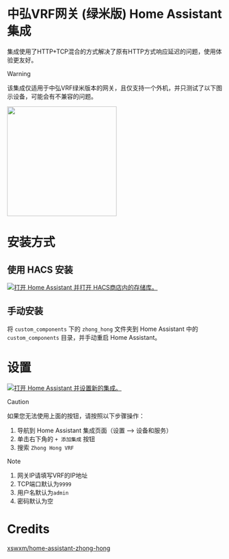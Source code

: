 # 中弘VRF网关 (绿米版) Home Assistant集成

集成使用了HTTP+TCP混合的方式解决了原有HTTP方式响应延迟的问题，使用体验更友好。

> [!WARNING]
> 
> 该集成仅适用于中弘VRF绿米版本的网关，且仅支持一个外机，并只测试了以下图示设备，可能会有不兼容的问题。

<a href="B19"><img src="https://zhonghongtech.cn/upload/pro_img/171937526799334.jpg" width="256" ></a>

# 安装方式

## 使用 HACS 安装

[![打开 Home Assistant 并打开 HACS商店内的存储库。](https://my.home-assistant.io/badges/hacs_repository.svg)](https://my.home-assistant.io/redirect/hacs_repository/?owner=Johnnybyzhang&repository=[home-assistant-zhong-hong](https://github.com/Johnnybyzhang/home-assistant-zhong-hong)&category=integration)

## 手动安装

将 `custom_components` 下的 `zhong_hong` 文件夹到 Home Assistant 中的`custom_components` 目录，并手动重启 Home Assistant。

# 设置

[![打开 Home Assistant 并设置新的集成。](https://my.home-assistant.io/badges/config_flow_start.svg)](https://my.home-assistant.io/redirect/config_flow_start/?domain=zhong_hong_vrf)

> [!CAUTION]
> 
> 如果您无法使用上面的按钮，请按照以下步骤操作：
> 
> 1. 导航到 Home Assistant 集成页面（设置 --> 设备和服务）
> 2. 单击右下角的 `+ 添加集成` 按钮
> 3. 搜索 `Zhong Hong VRF`

> [!NOTE]
> 
> 1. 网关IP请填写VRF的IP地址
> 2. TCP端口默认为`9999`
> 3. 用户名默认为`admin`
> 4. 密码默认为空

# Credits
[xswxm/home-assistant-zhong-hong](https://github.com/xswxm/home-assistant-zhong-hong)